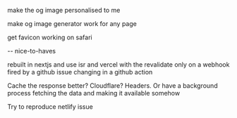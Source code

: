 make the og image personalised to me

make og image generator work for any page

get favicon working on safari

--
nice-to-haves

rebuilt in nextjs and use isr and vercel with the revalidate only on a webhook fired by a github issue changing in a github action

Cache the response better? Cloudflare? Headers. Or have a background process fetching the data and making it available somehow

Try to reproduce netlify issue